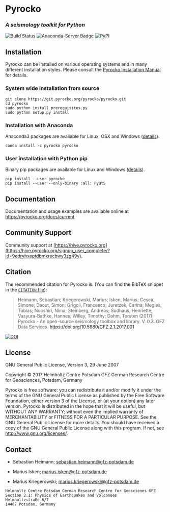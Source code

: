# Pyrocko
### _A seismology toolkit for Python_

[![Build Status](https://drone.pyrocko.org/api/badges/pyrocko/pyrocko/status.svg?ref=refs/heads/master)](https://drone.pyrocko.org/pyrocko/pyrocko)
[![Anaconda-Server Badge](https://anaconda.org/pyrocko/pyrocko/badges/installer/conda.svg)](https://conda.anaconda.org/pyrocko)
[![PyPI](https://img.shields.io/pypi/v/pyrocko.svg)](https://pypi.python.org/pypi/pyrocko/)


## Installation

Pyrocko can be installed on various operating systems and in many different
installation styles. Please consult the [Pyrocko Installation Manual](https://pyrocko.org/docs/current/install/) for details.

### System wide installation from source

```
git clone https://git.pyrocko.org/pyrocko/pyrocko.git
cd pyrocko
sudo python install_prerequisites.py
sudo python setup.py install
```

### Installation with Anaconda

Anaconda3 packages are available for Linux, OSX and Windows ([details](https://pyrocko.org/docs/current/install/packages/anaconda.html)).

```
conda install -c pyrocko pyrocko
```

### User installation with Python pip

Binary pip packages are available for Linux and Windows ([details](https://pyrocko.org/docs/current/install/packages/pip.html)).

```
pip install --user pyrocko
pip install --user --only-binary :all: PyQt5
```

## Documentation

Documentation and usage examples are available online at https://pyrocko.org/docs/current

## Community Support

Community support at [https://hive.pyrocko.org](https://hive.pyrocko.org/signup_user_complete/?id=9edryhxeptdbmxrecbwy3zg49y).

## Citation
The recommended citation for Pyrocko is: (You can find the BibTeX snippet in the
[`CITATION` file](CITATION.bib)):

> Heimann, Sebastian; Kriegerowski, Marius; Isken, Marius; Cesca, Simone; Daout, Simon; Grigoli, Francesco; Juretzek, Carina; Megies, Tobias; Nooshiri, Nima; Steinberg, Andreas; Sudhaus, Henriette; Vasyura-Bathke, Hannes; Willey, Timothy; Dahm, Torsten (2017): Pyrocko - An open-source seismology toolbox and library. V. 0.3. GFZ Data Services. https://doi.org/10.5880/GFZ.2.1.2017.001

[![DOI](https://img.shields.io/badge/DOI-10.5880%2FGFZ.2.1.2017.001-blue.svg)](https://doi.org/10.5880/GFZ.2.1.2017.001)

## License
GNU General Public License, Version 3, 29 June 2007

Copyright © 2017 Helmholtz Centre Potsdam GFZ German Research Centre for Geosciences, Potsdam, Germany

Pyrocko is free software: you can redistribute it and/or modify it under the terms of the GNU General Public License as published by the Free Software Foundation, either version 3 of the License, or (at your option) any later version.
Pyrocko is distributed in the hope that it will be useful, but WITHOUT ANY WARRANTY; without even the implied warranty of MERCHANTABILITY or FITNESS FOR A PARTICULAR PURPOSE.  See the GNU General Public License for more details.
You should have received a copy of the GNU General Public License along with this program. If not, see <http://www.gnu.org/licenses/>.

## Contact
* Sebastian Heimann;
  sebastian.heimann@gfz-potsdam.de

* Marius Isken;
  marius.isken@gfz-potsdam.de

* Marius Kriegerowski;
  marius.kriegerowski@gfz-potsdam.de

```
Helmholtz Centre Potsdam German Research Centre for Geoscienes GFZ
Section 2.1: Physics of Earthquakes and Volcanoes
Helmholtzstraße 6/7
14467 Potsdam, Germany
```
